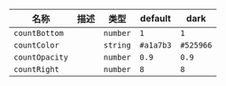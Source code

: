 | 名称 | 描述 | 类型 | default | dark |
|---|---|---|---|---|
| `countBottom` |  | `number` | `1` | `1` |
| `countColor` |  | `string` | `#a1a7b3` | `#525966` |
| `countOpacity` |  | `number` | `0.9` | `0.9` |
| `countRight` |  | `number` | `8` | `8` |
